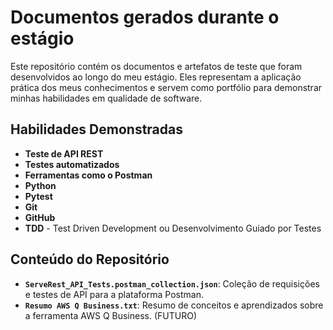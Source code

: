 # Documentos gerados durante o estágio

Este repositório contém os documentos e artefatos de teste que foram desenvolvidos ao longo do meu estágio. Eles representam a aplicação prática dos meus conhecimentos e servem como portfólio para demonstrar minhas habilidades em qualidade de software.

## Habilidades Demonstradas

* **Teste de API REST**
* **Testes automatizados**
* **Ferramentas como o Postman**
* **Python**
* **Pytest**
* **Git**
* **GitHub**
* **TDD** - Test Driven Development ou Desenvolvimento Guiado por Testes

## Conteúdo do Repositório
* **`ServeRest_API_Tests.postman_collection.json`**: Coleção de requisições e testes de API para a plataforma Postman.
* **`Resumo AWS Q Business.txt`**: Resumo de conceitos e aprendizados sobre a ferramenta AWS Q Business. (FUTURO)
